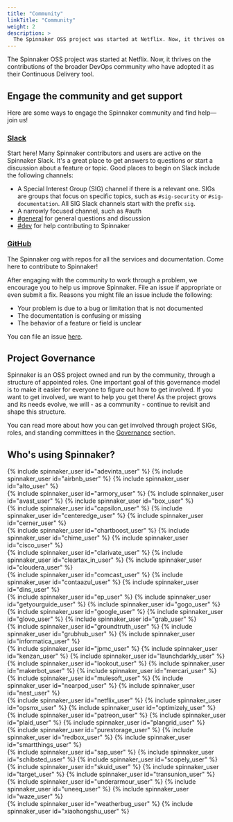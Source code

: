```yaml
---
title: "Community"
linkTitle: "Community"
weight: 2
description: >
  The Spinnaker OSS project was started at Netflix. Now, it thrives on the contributions of the broader DevOps community who have adopted it as their Continuous Delivery tool.
---
```


The Spinnaker OSS project was started at Netflix. Now, it thrives on the contributions of the broader DevOps community who have adopted it as their Continuous Delivery tool. 

## Engage the community and get support

Here are some ways to engage the Spinnaker community and find help&mdash;join us!

### [Slack](http://join.spinnaker.io)

Start here! Many Spinnaker contributors and users are active on the Spinnaker Slack. It's a great place to get answers to questions or start a discussion about a feature or topic. Good places to begin on Slack include the following channels: 

* A Special Interest Group (SIG) channel if there is a relevant one. SIGs are groups that focus on specific topics, such as `#sig-security` or `#sig-documentation`. All SIG Slack channels start with the prefix `sig`.
* A narrowly focused channel, such as #auth
* [#general](https://spinnakerteam.slack.com/archives/C091CCWRJ) for general questions and discussion 
* [#dev](https://spinnakerteam.slack.com/archives/C0DPVDMQE) for help contributing to Spinnaker
    

### [GitHub](https://github.com/spinnaker)

The Spinnaker org with repos for all the services and documentation. Come here to contribute to Spinnaker!
    
After engaging with the community to work through a problem, we encourage you to help us improve Spinnaker. File an issue if appropriate or even submit a fix. Reasons you might file an issue include the following: 

* Your problem is due to a bug or limitation that is not documented 
* The documentation is confusing or missing
* The behavior of a feature or field is unclear

You can file an issue [here](https://github.com/spinnaker/spinnaker/issues). 

## Project Governance

Spinnaker is an OSS project owned and run by the community, through a structure of appointed roles. One important goal of this governance model is to make it easier for everyone to figure out how to get involved. If you want to get involved, we want to help you get there! As the project grows and its needs evolve, we will - as a community - continue to revisit and shape this structure.

You can read more about how you can get involved through project SIGs, roles, and standing committees in the [Governance](https://github.com/spinnaker/governance) section.

## Who's using Spinnaker?

<div class="clearfix mb4">
  <div class="clearfix flex items-center mb3">
    {% include spinnaker_user id="adevinta_user" %}
    {% include spinnaker_user id="airbnb_user" %}
    {% include spinnaker_user id="alto_user" %}

  </div>
  <div class="clearfix flex items-center mb3">
    {% include spinnaker_user id="armory_user" %}
    {% include spinnaker_user id="avast_user" %}
    {% include spinnaker_user id="box_user" %}

  </div>
  <div class="clearfix flex items-center mb3">
    {% include spinnaker_user id="capsilon_user" %}
    {% include spinnaker_user id="centeredge_user" %}
    {% include spinnaker_user id="cerner_user" %}

  </div>
  <div class="clearfix flex items-center mb3">
    {% include spinnaker_user id="chartboost_user" %}
    {% include spinnaker_user id="chime_user" %}
    {% include spinnaker_user id="cisco_user" %}

  </div>
  <div class="clearfix flex items-center mb3">
    {% include spinnaker_user id="clarivate_user" %}
    {% include spinnaker_user id="cleartax_in_user" %}
    {% include spinnaker_user id="cloudera_user" %}

  </div>
  <div class="clearfix flex items-center mb3">
    {% include spinnaker_user id="comcast_user" %}
    {% include spinnaker_user id="contaazul_user" %}
    {% include spinnaker_user id="dins_user" %}

  </div>
  <div class="clearfix flex items-center mb3">
    {% include spinnaker_user id="ep_user" %}
    {% include spinnaker_user id="getyourguide_user" %}
    {% include spinnaker_user id="gogo_user" %}
            
  </div>
  <div class="clearfix flex items-center mb3">
    {% include spinnaker_user id="google_user" %}
    {% include spinnaker_user id="glovo_user" %}
    {% include spinnaker_user id="grab_user" %}
        
  </div>
  <div class="clearfix flex items-center mb3">
    {% include spinnaker_user id="groundtruth_user" %}
    {% include spinnaker_user id="grubhub_user" %}
    {% include spinnaker_user id="informatica_user" %}
                
  </div>
  <div class="clearfix flex items-center mb3">
    {% include spinnaker_user id="jpmc_user" %}
    {% include spinnaker_user id="kenzan_user" %} 
    {% include spinnaker_user id="launchdarkly_user" %}
                
  </div>
  <div class="clearfix flex items-center mb3">
    {% include spinnaker_user id="lookout_user" %}
    {% include spinnaker_user id="makerbot_user" %}
    {% include spinnaker_user id="mercari_user" %}
                
  </div>
  <div class="clearfix flex items-center mb3">
    {% include spinnaker_user id="mulesoft_user" %}
    {% include spinnaker_user id="nearpod_user" %}
    {% include spinnaker_user id="nest_user" %}
            
  </div>
  <div class="clearfix flex items-center mb3">
    {% include spinnaker_user id="netflix_user" %}
    {% include spinnaker_user id="opsmx_user" %}
    {% include spinnaker_user id="optimizely_user" %}
           
  </div>
  <div class="clearfix flex items-center mb3">
    {% include spinnaker_user id="patreon_user" %}
    {% include spinnaker_user id="plaid_user" %}
    {% include spinnaker_user id="plangrid_user" %}
                
  </div>  
  <div class="clearfix flex items-center mb3">
    {% include spinnaker_user id="purestorage_user" %}
    {% include spinnaker_user id="redbox_user" %}
    {% include spinnaker_user id="smartthings_user" %}
            
  </div>
  <div class="clearfix flex items-center mb3">
    {% include spinnaker_user id="sap_user" %}
    {% include spinnaker_user id="schibsted_user" %}
    {% include spinnaker_user id="scopely_user" %}
            
  </div>
  <div class="clearfix flex items-center mb3">
    {% include spinnaker_user id="skuid_user" %}
    {% include spinnaker_user id="target_user" %}
    {% include spinnaker_user id="transunion_user" %}
    
  </div>
  <div class="clearfix flex items-center mb3">
    {% include spinnaker_user id="underarmour_user" %} 
    {% include spinnaker_user id="uneeq_user" %}
    {% include spinnaker_user id="waze_user" %}

  </div>
    <div class="clearfix flex items-center mb3">
    {% include spinnaker_user id="weatherbug_user" %}
    {% include spinnaker_user id="xiaohongshu_user" %}
    

  </div>

</div>
